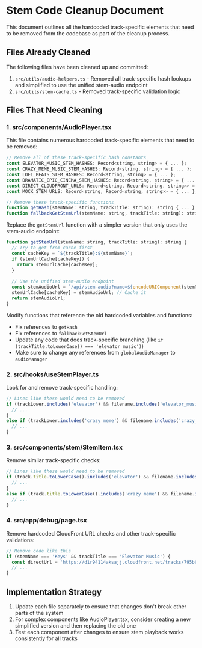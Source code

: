 # Stem Code Cleanup Document

This document outlines all the hardcoded track-specific elements that need to be removed from the codebase as part of the cleanup process.

## Files Already Cleaned

The following files have been cleaned up and committed:

1. `src/utils/audio-helpers.ts` - Removed all track-specific hash lookups and simplified to use the unified stem-audio endpoint
2. `src/utils/stem-cache.ts` - Removed track-specific validation logic

## Files That Need Cleaning

### 1. src/components/AudioPlayer.tsx

This file contains numerous hardcoded track-specific elements that need to be removed:

```javascript
// Remove all of these track-specific hash constants
const ELEVATOR_MUSIC_STEM_HASHES: Record<string, string> = { ... };
const CRAZY_MEME_MUSIC_STEM_HASHES: Record<string, string> = { ... };
const LOFI_BEATS_STEM_HASHES: Record<string, string> = { ... };
const DRAMATIC_EPIC_CINEMA_STEM_HASHES: Record<string, string> = { ... };
const DIRECT_CLOUDFRONT_URLS: Record<string, Record<string, string>> = { ... };
const MOCK_STEM_URLS: Record<string, Record<string, string>> = { ... };

// Remove these track-specific functions
function getHash(stemName: string, trackTitle: string): string { ... }
function fallbackGetStemUrl(stemName: string, trackTitle: string): string { ... }
```

Replace the `getStemUrl` function with a simpler version that only uses the stem-audio endpoint:

```javascript
function getStemUrl(stemName: string, trackTitle: string): string {
  // Try to get from cache first
  const cacheKey = `${trackTitle}:${stemName}`;
  if (stemUrlCache[cacheKey]) {
    return stemUrlCache[cacheKey];
  }
  
  // Use the unified stem-audio endpoint
  const stemAudioUrl = `/api/stem-audio?name=${encodeURIComponent(stemName)}&track=${encodeURIComponent(trackTitle)}`;
  stemUrlCache[cacheKey] = stemAudioUrl; // Cache it
  return stemAudioUrl;
}
```

Modify functions that reference the old hardcoded variables and functions:
- Fix references to `getHash`
- Fix references to `fallbackGetStemUrl`
- Update any code that does track-specific branching (like `if (trackTitle.toLowerCase() === 'elevator music')`)
- Make sure to change any references from `globalAudioManager` to `audioManager`

### 2. src/hooks/useStemPlayer.ts

Look for and remove track-specific handling:

```javascript
// Lines like these would need to be removed
if (trackLower.includes('elevator') && filename.includes('elevator_music')) {
  // ...
}
else if (trackLower.includes('crazy meme') && filename.includes('crazy_meme_music')) {
  // ...
}
```

### 3. src/components/stem/StemItem.tsx

Remove similar track-specific checks:

```javascript
// Lines like these would need to be removed
if (track.title.toLowerCase().includes('elevator') && filename.includes('elevator_music')) {
  // ...
}
else if (track.title.toLowerCase().includes('crazy meme') && filename.includes('crazy_meme_music')) {
  // ...
}
```

### 4. src/app/debug/page.tsx

Remove hardcoded CloudFront URL checks and other track-specific validations:

```javascript
// Remove code like this
if (stemName === 'Keys' && trackTitle === 'Elevator Music') {
  const directUrl = 'https://d1r94114aksajj.cloudfront.net/tracks/795b6819-cdff-4a14-9ea0-95ee9df5fedd/stems/Keys_-_Elevator_music.mp3';
  // ...
}
```

## Implementation Strategy

1. Update each file separately to ensure that changes don't break other parts of the system
2. For complex components like AudioPlayer.tsx, consider creating a new simplified version and then replacing the old one
3. Test each component after changes to ensure stem playback works consistently for all tracks 